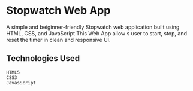 # Stopwatch Web App

A simple and beiginner-friendly Stopwatch web application built using HTML, CSS, and  JavaScript This Web App allow s user to start, stop, and reset the timer in clean and responsive UI.

## Technologies Used 

    HTML5
    CSS3
    JavasScript


